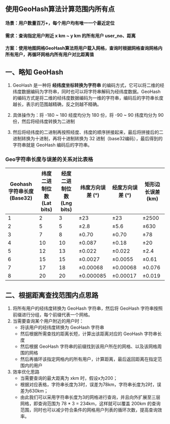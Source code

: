 
## 使用GeoHash算法计算范围内所有点
#### 场景：用户数量百万+，每个用户均有唯一一个最近定位
#### 需求：查询指定用户附近 x km ~ y km 的所有用户 user_no、距离
#### 方案：使用地图网格GeoHash算法将用户载入网格，查询时根据网格查询网格内所有用户，再循环网格内所有用户对比距离值

## 一、略知 GeoHash

1. GeoHash 是一种将 **经纬度坐标转换为字符串** 的编码方式，它可以将二维的经纬度数据编码为字符串，同时也可以将字符串解码为经纬度数据。GeoHash 的编码方式是将二维的经纬度数据编码为一维的字符串，编码后的字符串长度越长，表示的范围越精确，反之则越不精确。

2. 具体操作为：将 -180 ~ 180 经度均分为 180 份，将 -90 ~ 90 纬度均分为 90 份，然后将经纬度转换为二进制
3. 然后将经纬度的二进制再按照经度、纬度的顺序拼接起来，最后将拼接后的二进制转换为十进制，再将十进制转换为 32 进制（base32编码），最后得到的字符串就是 GeoHash 编码后的字符串。

### **Geo字符串长度与误差的关系对比表格**
| Geohash 字符串长度 (Base32) | 纬度二进制位数 (Lat bits) | 经度二进制位数 (Lng bits) | 纬度方向误差 (°) | 经度方向误差  (°) | 矩形边长误差 (km) |
| -------- | -------- | -------- | -------- | -------- | -------- |
| 1 | 2 | 3 | ±23 | ±23 | ±2500 |
| 2 | 5 | 5 | ±2.8 | ±5.6 | ±630 |
| 3 | 7 | 8 | ±0.70 | ±0.70 | ±78 |
| 4 | 10 | 10 | ±0.087 | ±0.18 | ±20 |
| 5 | 12 | 13 | ±0.022 | ±0.022 | ±2.4 |
| 6 | 15 | 15 | ±0.0027 | ±0.0055 | ±0.61 |
| 7 | 17 | 18 | ±0.00068 | ±0.00068 | ±0.076 |
| 8 | 20 | 20 | ±0.000085 | ±0.00017 | ±0.019 |

## 二、根据距离查找范围内点思路

1. 将所有用户的经纬度转换为 GeoHash 字符串，然后将 GeoHash 字符串按照前缀进行分组，每个前缀代表一个网格。
2. 当需要查询某个用户附近的用户时：
    - 将该用户的经纬度转换为 GeoHash 字符串
    - 然后根据所需查找的距离长短，计算出该距离对应的 GeoHash 字符串长度
    - 然后根据 GeoHash 字符串的前缀找到该用户所在的网格、以及该网格周围的网格
    - 然后再循环该指定网格内的所有用户，计算距离，最后返回距离在指定范围内的用户
3. 效率优化思路
    - 当需要查询的最大距离为 xkm 时，假设x为200；
    - 根据对应表格，字符串长度为3时，误差为78km，字符串长度为2时，误差为630km；
    - 由此我们可以采用字符串长度为3的网格进行查询，并且向外扩展至三层网格，即查询范围为 78 * 3 = 234km，这样就可以覆盖 200km 的查询范围，同时也可以减少符合条件的网格用户列表的循环次数，提高查询效率。


